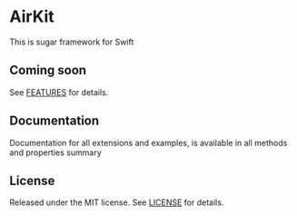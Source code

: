 #  AirKit
This is sugar framework for Swift

## Coming soon
See [FEATURES](FEATURES.md) for details.

## Documentation
Documentation for all extensions and examples, is available in all methods and properties summary

## License
Released under the MIT license. See [LICENSE](LICENSE) for details.
